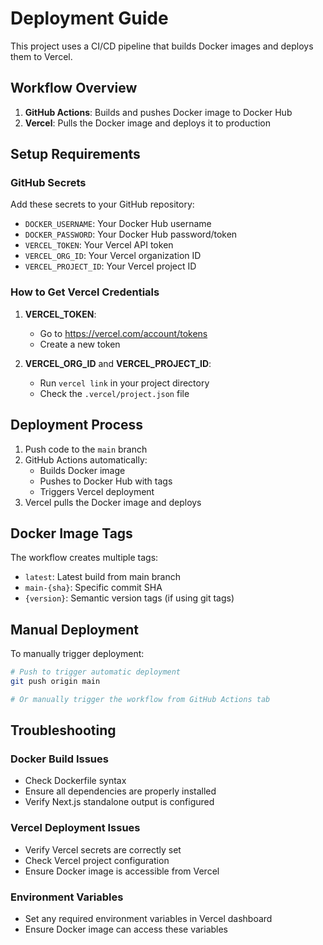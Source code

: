 # Deployment Guide

This project uses a CI/CD pipeline that builds Docker images and deploys them to Vercel.

## Workflow Overview

1. **GitHub Actions**: Builds and pushes Docker image to Docker Hub
2. **Vercel**: Pulls the Docker image and deploys it to production

## Setup Requirements

### GitHub Secrets

Add these secrets to your GitHub repository:

- `DOCKER_USERNAME`: Your Docker Hub username
- `DOCKER_PASSWORD`: Your Docker Hub password/token
- `VERCEL_TOKEN`: Your Vercel API token
- `VERCEL_ORG_ID`: Your Vercel organization ID
- `VERCEL_PROJECT_ID`: Your Vercel project ID

### How to Get Vercel Credentials

1. **VERCEL_TOKEN**:
   - Go to https://vercel.com/account/tokens
   - Create a new token

2. **VERCEL_ORG_ID** and **VERCEL_PROJECT_ID**:
   - Run `vercel link` in your project directory
   - Check the `.vercel/project.json` file

## Deployment Process

1. Push code to the `main` branch
2. GitHub Actions automatically:
   - Builds Docker image
   - Pushes to Docker Hub with tags
   - Triggers Vercel deployment
3. Vercel pulls the Docker image and deploys

## Docker Image Tags

The workflow creates multiple tags:
- `latest`: Latest build from main branch
- `main-{sha}`: Specific commit SHA
- `{version}`: Semantic version tags (if using git tags)

## Manual Deployment

To manually trigger deployment:

```bash
# Push to trigger automatic deployment
git push origin main

# Or manually trigger the workflow from GitHub Actions tab
```

## Troubleshooting

### Docker Build Issues
- Check Dockerfile syntax
- Ensure all dependencies are properly installed
- Verify Next.js standalone output is configured

### Vercel Deployment Issues
- Verify Vercel secrets are correctly set
- Check Vercel project configuration
- Ensure Docker image is accessible from Vercel

### Environment Variables
- Set any required environment variables in Vercel dashboard
- Ensure Docker image can access these variables 